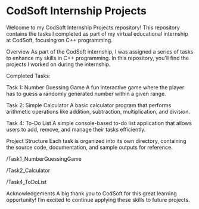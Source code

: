 # CodSoft Internship Projects
Welcome to my CodSoft Internship Projects repository! This repository contains the tasks I completed as part of my virtual educational internship at CodSoft, focusing on C++ programming.

Overview
As part of the CodSoft internship, I was assigned a series of tasks to enhance my skills in C++ programming. In this repository, you'll find the projects I worked on during the internship.

Completed Tasks:

Task 1: Number Guessing Game
A fun interactive game where the player has to guess a randomly generated number within a given range.

Task 2: Simple Calculator
A basic calculator program that performs arithmetic operations like addition, subtraction, multiplication, and division.

Task 4: To-Do List
A simple console-based to-do list application that allows users to add, remove, and manage their tasks efficiently.

Project Structure
Each task is organized into its own directory, containing the source code, documentation, and sample outputs for reference.

/Task1_NumberGuessingGame

/Task2_Calculator

/Task4_ToDoList

Acknowledgements
A big thank you to CodSoft for this great learning opportunity! I’m excited to continue applying these skills to future projects.
